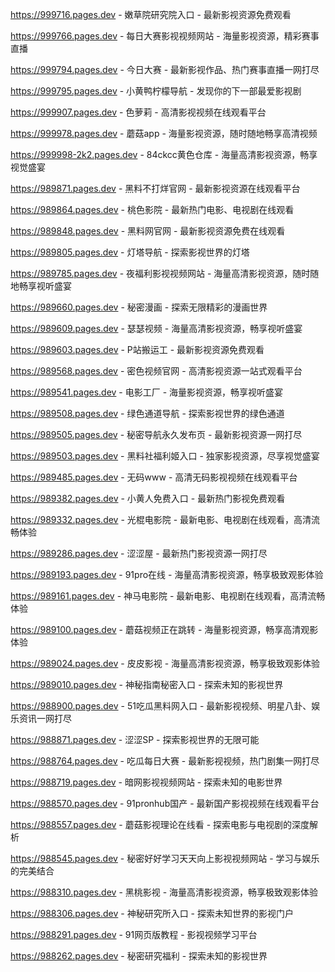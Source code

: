 
https://999716.pages.dev - 嫩草院研究院入口 - 最新影视资源免费观看

https://999766.pages.dev - 每日大赛影视视频网站 - 海量影视资源，精彩赛事直播

https://999794.pages.dev - 今日大赛 - 最新影视作品、热门赛事直播一网打尽

https://999795.pages.dev - 小黄鸭柠檬导航 - 发现你的下一部最爱影视剧

https://999907.pages.dev - 色萝莉 - 高清影视视频在线观看平台

https://999978.pages.dev - 蘑菇app - 海量影视资源，随时随地畅享高清视频

https://999998-2k2.pages.dev - 84ckcc黄色仓库 - 海量高清影视资源，畅享视觉盛宴

https://989871.pages.dev - 黑料不打烊官网 - 最新影视资源在线观看平台

https://989864.pages.dev - 桃色影院 - 最新热门电影、电视剧在线观看

https://989848.pages.dev - 黑料网官网 - 最新影视资源免费在线观看

https://989805.pages.dev - 灯塔导航 - 探索影视世界的灯塔

https://989785.pages.dev - 夜福利影视视频网站 - 海量高清影视资源，随时随地畅享视听盛宴

https://989660.pages.dev - 秘密漫画 - 探索无限精彩的漫画世界

https://989609.pages.dev - 瑟瑟视频 - 海量高清影视资源，畅享视听盛宴

https://989603.pages.dev - P站搬运工 - 最新影视资源免费观看

https://989568.pages.dev - 密色视频官网 - 高清影视资源一站式观看平台

https://989541.pages.dev - 电影工厂 - 海量影视资源，畅享视听盛宴

https://989508.pages.dev - 绿色通道导航 - 探索影视世界的绿色通道

https://989505.pages.dev - 秘密导航永久发布页 - 最新影视资源一网打尽

https://989503.pages.dev - 黑料社福利姬入口 - 独家影视资源，尽享视觉盛宴

https://989485.pages.dev - 无码www - 高清无码影视视频在线观看平台

https://989382.pages.dev - 小黄人免费入口 - 最新热门影视免费观看

https://989332.pages.dev - 光棍电影院 - 最新电影、电视剧在线观看，高清流畅体验

https://989286.pages.dev - 涩涩屋 - 最新热门影视资源一网打尽

https://989193.pages.dev - 91pro在线 - 海量高清影视资源，畅享极致观影体验

https://989161.pages.dev - 神马电影院 - 最新电影、电视剧在线观看，高清流畅体验

https://989100.pages.dev - 蘑菇视频正在跳转 - 海量影视资源，畅享高清观影体验

https://989024.pages.dev - 皮皮影视 - 海量高清影视资源，畅享极致观影体验

https://989010.pages.dev - 神秘指南秘密入口 - 探索未知的影视世界

https://988900.pages.dev - 51吃瓜黑料网入口 - 最新影视视频、明星八卦、娱乐资讯一网打尽

https://988871.pages.dev - 涩涩SP - 探索影视世界的无限可能

https://988764.pages.dev - 吃瓜每日大赛 - 最新影视视频，热门剧集一网打尽

https://988719.pages.dev - 暗网影视视频网站 - 探索未知的电影世界

https://988570.pages.dev - 91pronhub国产 - 最新国产影视视频在线观看平台

https://988557.pages.dev - 蘑菇影视理论在线看 - 探索电影与电视剧的深度解析

https://988545.pages.dev - 秘密好好学习天天向上影视视频网站 - 学习与娱乐的完美结合

https://988310.pages.dev - 黑桃影视 - 海量高清影视资源，畅享极致观影体验

https://988306.pages.dev - 神秘研究所入口 - 探索未知世界的影视门户

https://988291.pages.dev - 91网页版教程 - 影视视频学习平台

https://988262.pages.dev - 秘密研究福利 - 探索未知的影视世界
